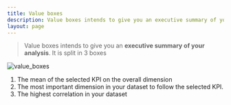 ```yaml
---
title: Value boxes
description: Value boxes intends to give you an executive summary of your analysis. It is split in 3 boxes.
layout: page
---
```


> Value boxes intends to give you an **executive summary of your analysis**. It is split in 3 boxes

![value_boxes]({{site.url}}{{site.baseurl}}/core_app/pivot/web_application/dashboard/images/valueboxes.png)

1. The mean of the selected KPI on the overall dimension
2. The most important dimension in your dataset to follow the selected KPI.
3. The highest correlation in your dataset
